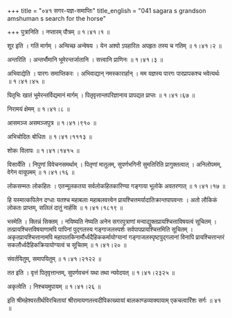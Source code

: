 +++
title = "०४१ सगर-यज्ञ-समाप्तिः"
title_english = "041 sagara s grandson amshuman s search for the horse"

+++
पुत्रानिति । नप्तारम् पौत्रम्  ॥  १।४१।१ ॥   

  

शूर इति । गतिं मार्गम् । अन्विच्छ अन्वेषय । येन अश्वो ऽपहारितः अपहृतः तस्य च गतिम्  ॥  १।४१।२ ॥   

  

अन्तरिति । अन्तर्भौमानि भूमेरन्तर्जातानि । सत्त्वानि प्राणिनः  ॥  १।४१।३ ॥   

  

अभिवाद्येति । पारगः समाप्तिकरः । अभिवाद्यान् नमस्कारार्हान् । मम यज्ञस्य पारगः पारप्रापकश्च भवेत्यर्थः  ॥  १।४१।४५ ॥   

  

पितृभिः खातं भूमेरन्तर्विद्यमानं मार्गम् । पितृवृत्तान्तपरिज्ञानाय प्रापद्यत प्राप्तः  ॥  १।४१।६७ ॥   

  

निरामयं क्षेमम्  ॥  १।४१।८ ॥   

  

आसमञ्ज असमञ्जपुत्र  ॥  १।४१।९१० ॥   

  

अभिचोदितः बोधितः  ॥  १।४१।१११३ ॥   

  

शोकः विलापः  ॥  १।४१।१४१५ ॥   

  

विसार्येति । निपुणां विवेचनसमर्थाम् । पितृणां मातुलम्, सुपर्णभगिनी सुमतिरिति प्रागुक्तत्वात् । अनिलोपमम्, वेगेन वायूपमम्  ॥  १।४१।१६ ॥   

  

लोकसम्मतः लोकहितः । एतन्मूलकतया सर्वलोकहितकारिण्या गङ्गाया भूलोके अवतरणात्  ॥  १।४१।१७ ॥   

  

हि यस्मात्कपिलेन दग्धाः यतश्च महाबलाः महाबलवत्त्वेन प्रायश्चित्तमर्यादातिक्रान्तपापवन्तः । अतो लौकिकं लोकतः प्राप्तम्, सलिलं दातुं नार्हसि  ॥  १।४१।१८१९ ॥   

  

भस्मेति । क्लिन्नं सिक्तम् । नयिष्यति नेष्यति अनेन सगरपुत्राणां मन्वाद्युक्तप्रायश्चित्ताविषयत्वं सूचितम् । तत्प्रायश्चित्तविषयाणामपि पापिनां पुद्गलस्य गङ्गाजलस्पर्शः सर्वपापप्रायश्चित्तमिति सूचितम् । अकृतप्रायश्चित्तानामपि महापातकिनार्मौर्ध्वदैहिककर्मायोग्यानां गङ्गाजलस्पृष्टपुद्गलानां विनापि प्रायश्चित्तान्तरं सकलौर्ध्वदैहिकक्रियायोग्यत्वं च सूचितम्  ॥  १।४१।२० ॥   

  

संवर्तयितुम्, समापयितुम्  ॥  १।४१।२१२२ ॥   

  

तत इति । वृत्तं पितृवृत्तान्तम्, सुपर्णवचनं यथा तथा न्यवेदयत्  ॥  १।४१।२३२५ ॥   

  

अकृत्वेति । निश्चयमुपायम्  ॥  १।४१।२६ ॥   

  

इति श्रीमहेश्वरतीर्थविरचितायां श्रीरामायणतत्त्वदीपिकाख्यायां बालकाण्डव्याक्यायाम् एकचत्वारिंशः सर्गः  ॥  ४१  ॥   

  

  

